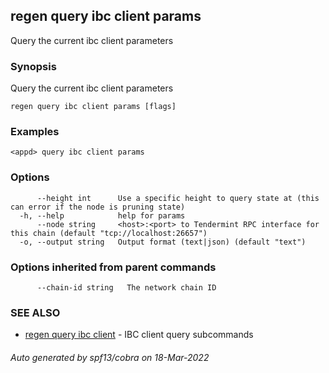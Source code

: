 ## regen query ibc client params

Query the current ibc client parameters

### Synopsis

Query the current ibc client parameters

```
regen query ibc client params [flags]
```

### Examples

```
<appd> query ibc client params
```

### Options

```
      --height int      Use a specific height to query state at (this can error if the node is pruning state)
  -h, --help            help for params
      --node string     <host>:<port> to Tendermint RPC interface for this chain (default "tcp://localhost:26657")
  -o, --output string   Output format (text|json) (default "text")
```

### Options inherited from parent commands

```
      --chain-id string   The network chain ID
```

### SEE ALSO

* [regen query ibc client](regen_query_ibc_client.md)	 - IBC client query subcommands

###### Auto generated by spf13/cobra on 18-Mar-2022
